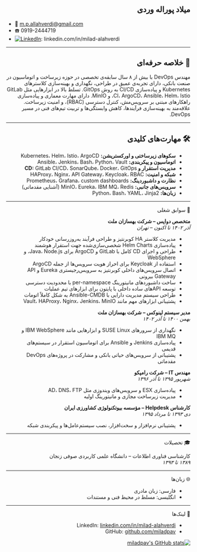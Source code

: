 <div dir="rtl">

## میلاد پوراله وردی

</div>

- 📧 m.p.allahverdi@gmail.com
- ☎️ 0919-2444719
- [![LinkedIn](https://img.shields.io/badge/LinkedIn-0077B5?style=for-the-badge&logo=linkedin&logoColor=white)](#): linkedin.com/in/milad-alahverdi

<div dir="rtl">

---

## 🎯 خلاصه حرفه‌ای

مهندس DevOps با بیش از ۸ سال سابقه‌ی تخصصی در حوزه زیرساخت و اتوماسیون در صنعت بانکی، دارای تجربه‌ی عمیق در طراحی، نگهداری و بهینه‌سازی کلاسترهای Kubernetes و پیاده‌سازی CI/CD به روش GitOps. تسلط بالا در ابزارهایی مثل GitLab CI، ArgoCD، Ansible، Helm، Istio، و MinIO. دارای مهارت معماری و پیاده‌سازی راهکارهای مبتنی بر سرویس‌مش، کنترل دسترسی (RBAC)، و امنیت زیرساخت. علاقه‌مند به بهینه‌سازی فرآیندها، کاهش وابستگی‌ها و تربیت تیم‌های فنی در مسیر DevOps.

---

## 🛠 مهارت‌های کلیدی

- **سکوهای زیرساختی و اورکستریشن:** Kubernetes، Helm، Istio، ArgoCD  
- **اتوماسیون و پیکربندی:** Ansible، Jenkins، Bash، Python، Vault  
- **مدیریت استقرار و CD:** GitLab CI/CD، SonarQube، Docker، GitOps  
- **شبکه و امنیت:** HAProxy، Nginx، API Gateway، Keycloak، RBAC  
- **نظارت و داشبوردینگ:** Prometheus، Grafana، custom dashboards  
- **سرویس‌های جانبی:** MinIO، Eureka، IBM MQ، Redis (آشنایی مقدماتی)  
- **زبان‌ها:** Python، Bash، YAML، Jinja2

---

💼 سوابق شغلی

**متخصص دواپس – شرکت بهسازان ملت**  
*آذر ۱۴۰۲ تا اکنون – تهران*  
- مدیریت کلاستر HA کوبرنتیز و طراحی فرآیند به‌روزرسانی خودکار  
- پیاده‌سازی Helm Charts شخصی‌سازی‌شده جهت استقرار هوشمند  
- طراحی و اجرای CD کامل با GitLab و ArgoCD برای Java، Node.js، و WebSphere  
- استفاده از Keycloak برای احراز هویت سرویس‌ها از جمله ArgoCD  
- اتصال سرویس‌های داخلی کوبرنتیز به سرویس‌رجیستری Eureka و API Gateway بیرونی  
- ساخت داشبوردهای مانیتورینگ per-namespace با محدودیت دسترسی  
- توسعه APIهای ساده داخلی با پایتون برای ابزارهای تیم عملیات  
- طراحی سیستم مدیریت دارایی با Ansible-CMDB به شکل کاملاً اتومات  
- پشتیبانی ابزارهای مهم مانند Vault، HAProxy، Nginx، Jenkins، MinIO  

**مدیر سیستم لینوکس – شرکت بهسازان ملت**  
*بهمن ۱۴۰۰ تا آذر ۱۴۰۲*  
- نگهداری از سرورهای SUSE Linux و ابزارهایی مانند IBM WebSphere و IBM MQ  
- پیاده‌سازی Jenkins و Ansible برای اتوماسیون استقرار در سیستم‌های قدیمی  
- پشتیبانی از سرویس‌های حیاتی بانکی و مشارکت در پروژه‌های DevOps مقدماتی  

**مهندس IT – شرکت رامپکو**  
*شهریور ۱۳۹۵ تا آذر ۱۳۹۶*  
- پیاده‌سازی ESX و سرویس‌های ویندوزی مثل AD، DNS، FTP  
- مدیریت زیرساخت مجازی و مانیتورینگ اولیه

**کارشناس Helpdesk – مؤسسه بیوتکنولوژی کشاورزی ایران**  
*دی ۱۳۹۳ تا مرداد ۱۳۹۵*  
- پشتیبانی نرم‌افزار و سخت‌افزار، نصب سیستم‌عامل‌ها و پیکربندی شبکه

---

🎓 تحصیلات

کارشناسی فناوری اطلاعات – دانشگاه علمی کاربردی صوفی زنجان  
*۱۳۸۹ تا ۱۳۹۳*

---

🌐 زبان‌ها

- فارسی: زبان مادری  
- انگلیسی: مسلط در محیط فنی و مستندات  

---

🔗 لینک‌ها

- LinkedIn: [linkedin.com/in/milad-alahverdi](https://linkedin.com/in/milad-alahverdi)  
- GitHub: [github.com/miladpav](https://github.com/miladpav)

[![miladpav's GitHub stats](https://github-readme-stats.vercel.app/api?username=miladpav&show_icons=true&theme=radical)](#)

</div>
